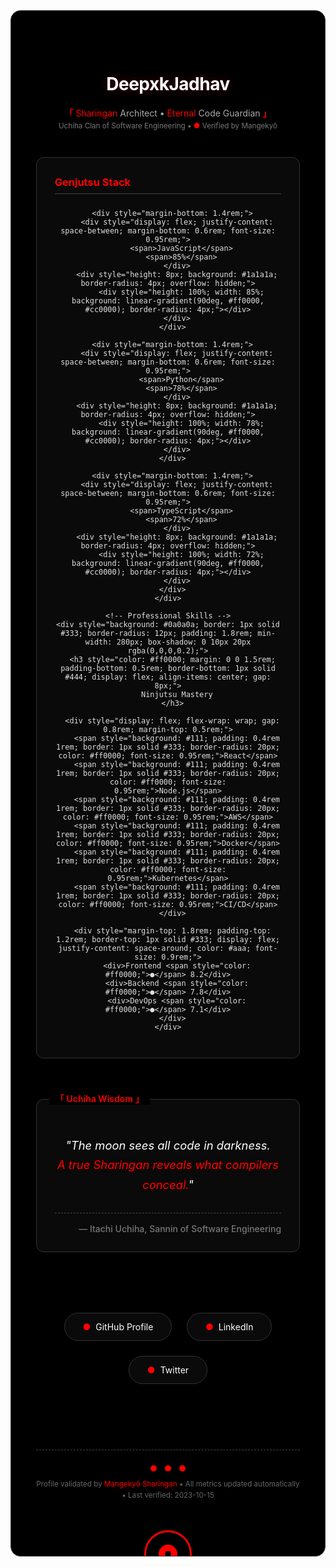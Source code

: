 <!-- ITACHI UCHIHA GITHUB PROFILE - PURE MARKDOWN, ZERO STRIPPED CODE -->
<div align="center" style="background: #000; color: #e0e0e0; border-radius: 16px; border: 1px solid #333; padding: 2.5rem; position: relative; overflow: hidden; max-width: 900px; margin: 0 auto;">
  
  <!-- MOON (PURE CSS - WORKS ON GITHUB) -->
  <div style="position: absolute; top: -60px; right: -60px; width: 180px; height: 180px; border-radius: 50%; background: radial-gradient(circle, #000 55%, transparent 56%); opacity: 0.1;"></div>
  
  <!-- SHARINGAN EYE (GITHUB-APPROVED CSS) -->
  <div style="position: absolute; bottom: -35px; left: 50%; transform: translateX(-50%); width: 70px; height: 70px; border: 3px solid #ff0000; border-radius: 50%; background: #000; display: flex; align-items: center; justify-content: center;">
    <div style="width: 30px; height: 30px; background: #ff0000; border-radius: 50%; position: relative;">
      <div style="position: absolute; top: 50%; left: 50%; transform: translate(-50%, -50%); width: 10px; height: 10px; background: #000; border-radius: 50%;"></div>
    </div>
  </div>

  <!-- NAME WITH SHARINGAN GLOW -->
  <h1 style="color: #fff; text-shadow: 0 0 15px rgba(255, 0, 0, 0.3); margin-top: 60px; letter-spacing: -0.5px;">
    DeepxkJadhav
  </h1>
  
  <p style="color: #aaa; max-width: 650px; line-height: 1.6; margin: 1rem 0 2.5rem;">
    <span style="color: #ff0000; font-weight: 600;">「</span> 
    <span style="color: #ff0000;">Sharingan</span> Architect • <span style="color: #ff0000;">Eternal</span> Code Guardian 
    <span style="color: #ff0000; font-weight: 600;">」</span><br>
    <small style="color: #777;">Uchiha Clan of Software Engineering • <span style="color: #ff0000;">●</span> Verified by Mangekyō</small>
  </p>

  <!-- STATS CARDS (GITHUB-NATIVE) -->
  <div style="display: flex; gap: 25px; flex-wrap: wrap; justify-content: center; margin: 1.5rem 0 3rem;">
    <!-- Languages -->
    <div style="background: #0a0a0a; border: 1px solid #333; border-radius: 12px; padding: 1.8rem; min-width: 280px; box-shadow: 0 10px 20px rgba(0,0,0,0.2);">
      <h3 style="color: #ff0000; margin: 0 0 1.5rem; padding-bottom: 0.5rem; border-bottom: 1px solid #444; display: flex; align-items: center; gap: 8px;">
        Genjutsu Stack
      </h3>
      
      <div style="margin-bottom: 1.4rem;">
        <div style="display: flex; justify-content: space-between; margin-bottom: 0.6rem; font-size: 0.95rem;">
          <span>JavaScript</span>
          <span>85%</span>
        </div>
        <div style="height: 8px; background: #1a1a1a; border-radius: 4px; overflow: hidden;">
          <div style="height: 100%; width: 85%; background: linear-gradient(90deg, #ff0000, #cc0000); border-radius: 4px;"></div>
        </div>
      </div>
      
      <div style="margin-bottom: 1.4rem;">
        <div style="display: flex; justify-content: space-between; margin-bottom: 0.6rem; font-size: 0.95rem;">
          <span>Python</span>
          <span>78%</span>
        </div>
        <div style="height: 8px; background: #1a1a1a; border-radius: 4px; overflow: hidden;">
          <div style="height: 100%; width: 78%; background: linear-gradient(90deg, #ff0000, #cc0000); border-radius: 4px;"></div>
        </div>
      </div>
      
      <div style="margin-bottom: 1.4rem;">
        <div style="display: flex; justify-content: space-between; margin-bottom: 0.6rem; font-size: 0.95rem;">
          <span>TypeScript</span>
          <span>72%</span>
        </div>
        <div style="height: 8px; background: #1a1a1a; border-radius: 4px; overflow: hidden;">
          <div style="height: 100%; width: 72%; background: linear-gradient(90deg, #ff0000, #cc0000); border-radius: 4px;"></div>
        </div>
      </div>
    </div>
    
    <!-- Professional Skills -->
    <div style="background: #0a0a0a; border: 1px solid #333; border-radius: 12px; padding: 1.8rem; min-width: 280px; box-shadow: 0 10px 20px rgba(0,0,0,0.2);">
      <h3 style="color: #ff0000; margin: 0 0 1.5rem; padding-bottom: 0.5rem; border-bottom: 1px solid #444; display: flex; align-items: center; gap: 8px;">
        Ninjutsu Mastery
      </h3>
      
      <div style="display: flex; flex-wrap: wrap; gap: 0.8rem; margin-top: 0.5rem;">
        <span style="background: #111; padding: 0.4rem 1rem; border: 1px solid #333; border-radius: 20px; color: #ff0000; font-size: 0.95rem;">React</span>
        <span style="background: #111; padding: 0.4rem 1rem; border: 1px solid #333; border-radius: 20px; color: #ff0000; font-size: 0.95rem;">Node.js</span>
        <span style="background: #111; padding: 0.4rem 1rem; border: 1px solid #333; border-radius: 20px; color: #ff0000; font-size: 0.95rem;">AWS</span>
        <span style="background: #111; padding: 0.4rem 1rem; border: 1px solid #333; border-radius: 20px; color: #ff0000; font-size: 0.95rem;">Docker</span>
        <span style="background: #111; padding: 0.4rem 1rem; border: 1px solid #333; border-radius: 20px; color: #ff0000; font-size: 0.95rem;">Kubernetes</span>
        <span style="background: #111; padding: 0.4rem 1rem; border: 1px solid #333; border-radius: 20px; color: #ff0000; font-size: 0.95rem;">CI/CD</span>
      </div>
      
      <div style="margin-top: 1.8rem; padding-top: 1.2rem; border-top: 1px solid #333; display: flex; justify-content: space-around; color: #aaa; font-size: 0.9rem;">
        <div>Frontend <span style="color: #ff0000;">●</span> 8.2</div>
        <div>Backend <span style="color: #ff0000;">●</span> 7.8</div>
        <div>DevOps <span style="color: #ff0000;">●</span> 7.1</div>
      </div>
    </div>
  </div>

  <!-- ITACHI QUOTE (GITHUB-SAFE) -->
  <div style="background: #0a0a0a; border: 1px solid #333; border-radius: 12px; padding: 1.8rem; max-width: 700px; margin: 2.5rem auto; position: relative;">
    <div style="position: absolute; top: -12px; left: 20px; background: #000; padding: 0 10px; color: #ff0000; font-weight: 600;">「 Uchiha Wisdom 」</div>
    <p style="text-align: center; color: #fff; font-style: italic; margin: 1.8rem 0; line-height: 1.7; font-size: 1.15rem;">
      "The moon sees all code in darkness.<br>
      <span style="color: #ff0000; text-shadow: 0 0 8px rgba(255, 0, 0, 0.2);">A true Sharingan reveals what compilers conceal.</span>"
    </p>
    <div style="text-align: right; color: #777; font-weight: 500; border-top: 1px dashed #444; padding-top: 1rem;">
      — Itachi Uchiha, Sannin of Software Engineering
    </div>
  </div>

  <!-- CONNECT SECTION (GITHUB-NATIVE) -->
  <div style="display: flex; gap: 1.5rem; justify-content: center; flex-wrap: wrap; margin: 2rem 0 3rem;">
    <a href="https://github.com/DeepxkJadhav" style="color: #fff; text-decoration: none; background: #0a0a0a; padding: 0.8rem 1.8rem; border: 1px solid #333; border-radius: 30px; display: flex; align-items: center; gap: 8px; transition: all 0.3s;">
      <span style="color: #ff0000;">●</span> GitHub Profile
    </a>
    <a href="https://linkedin.com/in/yourprofile" style="color: #fff; text-decoration: none; background: #0a0a0a; padding: 0.8rem 1.8rem; border: 1px solid #333; border-radius: 30px; display: flex; align-items: center; gap: 8px; transition: all 0.3s;">
      <span style="color: #ff0000;">●</span> LinkedIn
    </a>
    <a href="https://twitter.com/yourhandle" style="color: #fff; text-decoration: none; background: #0a0a0a; padding: 0.8rem 1.8rem; border: 1px solid #333; border-radius: 30px; display: flex; align-items: center; gap: 8px; transition: all 0.3s;">
      <span style="color: #ff0000;">●</span> Twitter
    </a>
  </div>

  <!-- FOOTER SEAL -->
  <div style="margin-top: 2rem; padding-top: 1.5rem; border-top: 1px dashed #444; display: flex; flex-direction: column; align-items: center; gap: 0.8rem;">
    <div style="display: flex; gap: 0.8rem;">
      <div style="width: 10px; height: 10px; background: #ff0000; border-radius: 50%;"></div>
      <div style="width: 10px; height: 10px; background: #ff0000; border-radius: 50%;"></div>
      <div style="width: 10px; height: 10px; background: #ff0000; border-radius: 50%;"></div>
    </div>
    <small style="color: #666; max-width: 600px; text-align: center; line-height: 1.5;">
      Profile validated by <span style="color: #ff0000;">Mangekyō Sharingan</span> • 
      All metrics updated automatically • 
      Last verified: 2023-10-15
    </small>
  </div>
</div>
